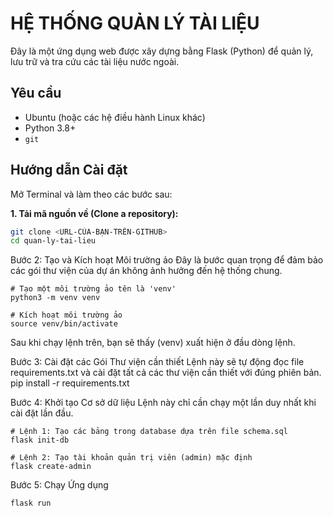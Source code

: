 # HỆ THỐNG QUẢN LÝ TÀI LIỆU

Đây là một ứng dụng web được xây dựng bằng Flask (Python) để quản lý, lưu trữ và tra cứu các tài liệu nước ngoài.

## Yêu cầu
- Ubuntu (hoặc các hệ điều hành Linux khác)
- Python 3.8+
- `git`

## Hướng dẫn Cài đặt

Mở Terminal và làm theo các bước sau:

**1. Tải mã nguồn về (Clone a repository):**
```bash
git clone <URL-CỦA-BẠN-TRÊN-GITHUB>
cd quan-ly-tai-lieu
```

Bước 2: Tạo và Kích hoạt Môi trường ảo
Đây là bước quan trọng để đảm bảo các gói thư viện của dự án không ảnh hưởng đến hệ thống chung.

```
# Tạo một môi trường ảo tên là 'venv'
python3 -m venv venv

# Kích hoạt môi trường ảo
source venv/bin/activate
```

Sau khi chạy lệnh trên, bạn sẽ thấy (venv) xuất hiện ở đầu dòng lệnh.

Bước 3: Cài đặt các Gói Thư viện cần thiết
Lệnh này sẽ tự động đọc file requirements.txt và cài đặt tất cả các thư viện cần thiết với đúng phiên bản.
pip install -r requirements.txt

Bước 4: Khởi tạo Cơ sở dữ liệu
Lệnh này chỉ cần chạy một lần duy nhất khi cài đặt lần đầu.

```
# Lệnh 1: Tạo các bảng trong database dựa trên file schema.sql
flask init-db

# Lệnh 2: Tạo tài khoản quản trị viên (admin) mặc định
flask create-admin
```

Bước 5: Chạy Ứng dụng

```flask run```


















